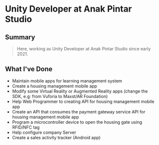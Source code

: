 # **Unity Developer at Anak Pintar Studio**

## **Summary**

> Here, working as Unity Developer at Anak Pintar Studio since early 2021.

## **What I've Done**

- Maintain mobile apps for learning management system
- Create a housing management mobile app
- Modify some Virtual Reality or Augmented Reality apps (change the SDK, e.g: from Vuforia to Maxst/AR Foundation)
- Help Web Programmer to creating API for housing management mobile app
- Create an API that consumes the payment gateway service API for housing management mobile app
- Program a microcontroller device to open the housing gate using RFID/NFC tag
- Help configure company Server
- Create a sales activity tracker (Android app)
